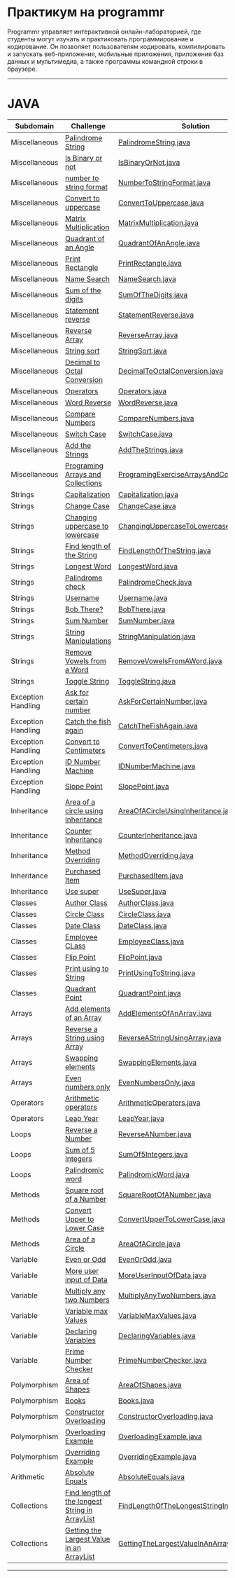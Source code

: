 # Практикум на programmr
Programmr управляет интерактивной онлайн-лабораторией, где студенты могут изучать и практиковать программирование и кодирование. Он позволяет пользователям кодировать, компилировать и запускать веб-приложения, мобильные приложения, приложения баз данных и мультимедиа, а также программы командной строки в браузере.

___
# JAVA
| Subdomain | Challenge | Solution |
| --- | --- | --- |
| Miscellaneous |[Palindrome String](http://www.programmr.com/challenges/palindrom-string-2) | [PalindromeString.java](https://github.com/zurbaevi/programmr-solutions/blob/main/src/main/java/com/programmr/java/miscellaneous/PalindromeString.java) |
| Miscellaneous |[Is Binary or not](http://www.programmr.com/challenges/binary-or-not-1) | [IsBinaryOrNot.java](https://github.com/zurbaevi/programmr-solutions/blob/main/src/main/java/com/programmr/java/miscellaneous/IsBinaryOrNot.java) |
| Miscellaneous |[number to string format](http://www.programmr.com/challenges/number-string-format) | [NumberToStringFormat.java](https://github.com/zurbaevi/programmr-solutions/blob/main/src/main/java/com/programmr/java/miscellaneous/NumberToStringFormat.java) |
| Miscellaneous |[Convert to uppercase](http://www.programmr.com/challenges/convert-uppercase-1) | [ConvertToUppercase.java](https://github.com/zurbaevi/programmr-solutions/blob/main/src/main/java/com/programmr/java/miscellaneous/ConvertToUppercase.java) |
| Miscellaneous |[Matrix Multiplication](http://www.programmr.com/challenges/matrix-multiplication-1) | [MatrixMultiplication.java](https://github.com/zurbaevi/programmr-solutions/blob/main/src/main/java/com/programmr/java/miscellaneous/MatrixMultiplication.java) |
| Miscellaneous |[Quadrant of an Angle](http://www.programmr.com/challenges/quadrant-angle-1) | [QuadrantOfAnAngle.java](https://github.com/zurbaevi/programmr-solutions/blob/main/src/main/java/com/programmr/java/miscellaneous/QuadrantOfAnAngle.java) |
| Miscellaneous |[Print Rectangle](http://www.programmr.com/challenges/print-rectangle-1) | [PrintRectangle.java](https://github.com/zurbaevi/programmr-solutions/blob/main/src/main/java/com/programmr/java/miscellaneous/PrintRectangle.java) |
| Miscellaneous |[Name Search](http://www.programmr.com/challenges/name-search-0) | [NameSearch.java](https://github.com/zurbaevi/programmr-solutions/blob/main/src/main/java/com/programmr/java/miscellaneous/NameSearch.java) |
| Miscellaneous |[Sum of the digits](http://www.programmr.com/challenges/sum-digits-0) | [SumOfTheDigits.java](https://github.com/zurbaevi/programmr-solutions/blob/main/src/main/java/com/programmr/java/miscellaneous/SumOfTheDigits.java) |
| Miscellaneous |[Statement reverse](http://www.programmr.com/challenges/statement-reverse-1) | [StatementReverse.java](https://github.com/zurbaevi/programmr-solutions/blob/main/src/main/java/com/programmr/java/miscellaneous/StatementReverse.java) |
| Miscellaneous |[Reverse Array](http://www.programmr.com/challenges/reverse-array-1) | [ReverseArray.java](https://github.com/zurbaevi/programmr-solutions/blob/main/src/main/java/com/programmr/java/miscellaneous/ReverseArray.java) |
| Miscellaneous |[String sort](http://www.programmr.com/challenges/string-sort-1) | [StringSort.java](https://github.com/zurbaevi/programmr-solutions/blob/main/src/main/java/com/programmr/java/miscellaneous/StringSort.java) |
| Miscellaneous |[Decimal to Octal Conversion](http://www.programmr.com/challenges/decimal-octal-conversion-1) | [DecimalToOctalConversion.java](https://github.com/zurbaevi/programmr-solutions/blob/main/src/main/java/com/programmr/java/miscellaneous/DecimalToOctalConversion.java) |
| Miscellaneous |[Operators](http://www.programmr.com/challenges/operators) | [Operators.java](https://github.com/zurbaevi/programmr-solutions/blob/main/src/main/java/com/programmr/java/miscellaneous/Operators.java) |
| Miscellaneous |[Word Reverse](http://www.programmr.com/challenges/word-reverse-1) | [WordReverse.java](https://github.com/zurbaevi/programmr-solutions/blob/main/src/main/java/com/programmr/java/miscellaneous/WordReverse.java) |
| Miscellaneous |[Compare Numbers](http://www.programmr.com/challenges/compare-numbers) | [CompareNumbers.java](https://github.com/zurbaevi/programmr-solutions/blob/main/src/main/java/com/programmr/java/miscellaneous/CompareNumbers.java) |
| Miscellaneous |[Switch Case](http://www.programmr.com/challenges/switch-case?Redirect=success) | [SwitchCase.java](https://github.com/zurbaevi/programmr-solutions/blob/main/src/main/java/com/programmr/java/miscellaneous/SwitchCase.java) |
| Miscellaneous |[Add the Strings](http://www.programmr.com/add-strings) | [AddTheStrings.java](https://github.com/zurbaevi/programmr-solutions/blob/main/src/main/java/com/programmr/java/miscellaneous/AddTheStrings.java) |
| Miscellaneous |[Programing Arrays and Collections](http://www.programmr.com/challenges/arrays-and-collections) | [ProgramingExerciseArraysAndCollections.java](https://github.com/zurbaevi/programmr-solutions/blob/main/src/main/java/com/programmr/java/miscellaneous/ProgramingExerciseArraysAndCollections.java) |
| Strings |[Capitalization](http://www.programmr.com/capitalization) | [Capitalization.java](https://github.com/zurbaevi/programmr-solutions/blob/main/src/main/java/com/programmr/java/strings/Capitalization.java) |
| Strings |[Change Case](http://www.programmr.com/change-case) | [ChangeCase.java](https://github.com/zurbaevi/programmr-solutions/blob/main/src/main/java/com/programmr/java/strings/ChangeCase.java) |
| Strings |[Changing uppercase to lowercase](http://www.programmr.com/changing-uppercase-lowercase) | [ChangingUppercaseToLowercase.java](https://github.com/zurbaevi/programmr-solutions/blob/main/src/main/java/com/programmr/java/strings/ChangingUppercaseToLowercase.java) |
| Strings |[Find length of the String](http://www.programmr.com/find-length-string) | [FindLengthOfTheString.java](https://github.com/zurbaevi/programmr-solutions/blob/main/src/main/java/com/programmr/java/strings/FindLengthOfTheString.java) |
| Strings |[Longest Word](http://www.programmr.com/longest-word) | [LongestWord.java](https://github.com/zurbaevi/programmr-solutions/blob/main/src/main/java/com/programmr/java/strings/LongestWord.java) |
| Strings |[Palindrome check](http://www.programmr.com/palindrome-check-0) | [PalindromeCheck.java](https://github.com/zurbaevi/programmr-solutions/blob/main/src/main/java/com/programmr/java/strings/PalindromeCheck.java) |
| Strings |[Username](http://www.programmr.com/username-1) | [Username.java](https://github.com/zurbaevi/programmr-solutions/blob/main/src/main/java/com/programmr/java/strings/Username.java) |
| Strings |[Bob There?](http://www.programmr.com/bob-there) | [BobThere.java](https://github.com/zurbaevi/programmr-solutions/blob/main/src/main/java/com/programmr/java/strings/BobThere.java) |
| Strings |[Sum Number](http://www.programmr.com/sumnumber) | [SumNumber.java](https://github.com/zurbaevi/programmr-solutions/blob/main/src/main/java/com/programmr/java/strings/SumNumber.java) |
| Strings |[String Manipulations](http://www.programmr.com/string-manipulations-0) | [StringManipulation.java](https://github.com/zurbaevi/programmr-solutions/blob/main/src/main/java/com/programmr/java/strings/StringManipulation.java) |
| Strings |[Remove Vowels from a Word](http://www.programmr.com/remove-vowels-word) | [RemoveVowelsFromAWord.java](https://github.com/zurbaevi/programmr-solutions/blob/main/src/main/java/com/programmr/java/strings/RemoveVowelsFromAWord.java) |
| Strings |[Toggle String](http://www.programmr.com/toggle-string) | [ToggleString.java](https://github.com/zurbaevi/programmr-solutions/blob/main/src/main/java/com/programmr/java/strings/ToggleString.java) |
| Exception Handling |[Ask for certain number](http://www.programmr.com/ask-certain-number) | [AskForCertainNumber.java](https://github.com/zurbaevi/programmr-solutions/blob/main/src/main/java/com/programmr/java/exceptionhandling/AskForCertainNumber.java) |
| Exception Handling |[Catch the fish again](http://www.programmr.com/catch-fish-again-0) | [CatchTheFishAgain.java](https://github.com/zurbaevi/programmr-solutions/blob/main/src/main/java/com/programmr/java/exceptionhandling/CatchTheFishAgain.java) |
| Exception Handling |[Convert to Centimeters](http://www.programmr.com/length) | [ConvertToCentimeters.java](https://github.com/zurbaevi/programmr-solutions/blob/main/src/main/java/com/programmr/java/exceptionhandling/ConvertToCentimeters.java) |
| Exception Handling |[ID Number Machine](http://www.programmr.com/id-number-machine) | [IDNumberMachine.java](https://github.com/zurbaevi/programmr-solutions/blob/main/src/main/java/com/programmr/java/exceptionhandling/IDNumberMachine.java) |
| Exception Handling |[Slope Point](http://www.programmr.com/slopepoint) | [SlopePoint.java](https://github.com/zurbaevi/programmr-solutions/blob/main/src/main/java/com/programmr/java/exceptionhandling/SlopePoint.java) |
| Inheritance |[Area of a circle using Inheritance](http://www.programmr.com/area-circle-using-inheritance-0) | [AreaOfACircleUsingInheritance.java](https://github.com/zurbaevi/programmr-solutions/blob/main/src/main/java/com/programmr/java/inheritance/AreaOfACircleUsingInheritance.java) |
| Inheritance |[Counter Inheritance](http://www.programmr.com/counter-inheritance) | [CounterInheritance.java](https://github.com/zurbaevi/programmr-solutions/blob/main/src/main/java/com/programmr/java/inheritance/CounterInheritance.java) |
| Inheritance |[Method Overriding](http://www.programmr.com/method-overriding-4) | [MethodOverriding.java](https://github.com/zurbaevi/programmr-solutions/blob/main/src/main/java/com/programmr/java/inheritance/MethodOverriding.java) |
| Inheritance |[Purchased Item](http://www.programmr.com/purchaseditem) | [PurchasedItem.java](https://github.com/zurbaevi/programmr-solutions/blob/main/src/main/java/com/programmr/java/inheritance/PurchasedItem.java) |
| Inheritance |[Use super](http://www.programmr.com/use-super-1) | [UseSuper.java](https://github.com/zurbaevi/programmr-solutions/blob/main/src/main/java/com/programmr/java/inheritance/UseSuper.java) |
| Classes |[Author Class](http://www.programmr.com/author-class) | [AuthorClass.java](https://github.com/zurbaevi/programmr-solutions/blob/main/src/main/java/com/programmr/java/classes/AuthorClass.java) |
| Classes |[Circle Class](http://www.programmr.com/circle-class) | [CircleClass.java](https://github.com/zurbaevi/programmr-solutions/blob/main/src/main/java/com/programmr/java/classes/CircleClass.java) |
| Classes |[Date Class](http://www.programmr.com/date-class) | [DateClass.java](https://github.com/zurbaevi/programmr-solutions/blob/main/src/main/java/com/programmr/java/classes/DateClass.java) |
| Classes |[Employee CLass](http://www.programmr.com/employee-class) | [EmployeeClass.java](https://github.com/zurbaevi/programmr-solutions/blob/main/src/main/java/com/programmr/java/classes/EmployeeClass.java) |
| Classes |[Flip Point](http://www.programmr.com/flip-point) | [FlipPoint.java](https://github.com/zurbaevi/programmr-solutions/blob/main/src/main/java/com/programmr/java/classes/FlipPoint.java) |
| Classes |[Print using to String](http://www.programmr.com/print-using-tostring-0) | [PrintUsingToString.java](https://github.com/zurbaevi/programmr-solutions/blob/main/src/main/java/com/programmr/java/classes/PrintUsingToString.java) |
| Classes |[Quadrant Point](http://www.programmr.com/quadrant-point) | [QuadrantPoint.java](https://github.com/zurbaevi/programmr-solutions/blob/main/src/main/java/com/programmr/java/classes/QuadrantPoint.java) |
| Arrays |[Add elements of an Array](http://www.programmr.com/add-elements-array) | [AddElementsOfAnArray.java](https://github.com/zurbaevi/programmr-solutions/blob/main/src/main/java/com/programmr/java/arrays/AddElementsOfAnArray.java) |
| Arrays |[Reverse a String using Array](http://www.programmr.com/reverse-string-using-array) | [ReverseAStringUsingArray.java](https://github.com/zurbaevi/programmr-solutions/blob/main/src/main/java/com/programmr/java/arrays/ReverseAStringUsingArray.java) |
| Arrays |[Swapping elements](http://www.programmr.com/swapping-elements) | [SwappingElements.java](https://github.com/zurbaevi/programmr-solutions/blob/main/src/main/java/com/programmr/java/arrays/SwappingElements.java) |
| Arrays |[Even numbers only](http://www.programmr.com/even-numbers-only-0) | [EvenNumbersOnly.java](https://github.com/zurbaevi/programmr-solutions/blob/main/src/main/java/com/programmr/java/arrays/EvenNumbersOnly.java) |
| Operators |[Arithmetic operators](http://www.programmr.com/arithmetic-operator) | [ArithmeticOperators.java](https://github.com/zurbaevi/programmr-solutions/blob/main/src/main/java/com/programmr/java/operators/ArithmeticOperators.java) |
| Operators |[Leap Year](http://www.programmr.com/leap-year-3) | [LeapYear.java](https://github.com/zurbaevi/programmr-solutions/blob/main/src/main/java/com/programmr/java/operators/LeapYear.java) |
| Loops |[Reverse a Number](http://www.programmr.com/reverse-number-2) | [ReverseANumber.java](https://github.com/zurbaevi/programmr-solutions/blob/main/src/main/java/com/programmr/java/loops/ReverseANumber.java) |
| Loops |[Sum of 5 Integers](http://www.programmr.com/sum-5-integers) | [SumOf5Integers.java](https://github.com/zurbaevi/programmr-solutions/blob/main/src/main/java/com/programmr/java/loops/SumOf5Integers.java) |
| Loops |[Palindromic word](http://www.programmr.com/test-palindromic-word) | [PalindromicWord.java](https://github.com/zurbaevi/programmr-solutions/blob/main/src/main/java/com/programmr/java/loops/PalindromicWord.java) |
| Methods |[Square root of a Number](http://www.programmr.com/square-root-number) | [SquareRootOfANumber.java](https://github.com/zurbaevi/programmr-solutions/blob/main/src/main/java/com/programmr/java/methods/SquareRootOfANumber.java) |
| Methods |[Convert Upper to Lower Case](http://www.programmr.com/convert-lower-upper-case) | [ConvertUpperToLowerCase.java](https://github.com/zurbaevi/programmr-solutions/blob/main/src/main/java/com/programmr/java/methods/ConvertUpperToLowerCase.java) |
| Methods |[Area of a Circle](http://www.programmr.com/area-circle-0r) | [AreaOfACircle.java](https://github.com/zurbaevi/programmr-solutions/blob/main/src/main/java/com/programmr/java/methods/AreaOfACircle.java) |
| Variable |[Even or Odd](http://www.programmr.com/even-or-odd) | [EvenOrOdd.java](https://github.com/zurbaevi/programmr-solutions/blob/main/src/main/java/com/programmr/java/variables/EvenOrOdd.java) |
| Variable |[More user input of Data](http://www.programmr.com/more-user-input-data-0) | [MoreUserInputOfData.java](https://github.com/zurbaevi/programmr-solutions/blob/main/src/main/java/com/programmr/java/variables/MoreUserInputOfData.java) |
| Variable |[Multiply any two Numbers](http://www.programmr.com/multiply-two-numbers-00) | [MultiplyAnyTwoNumbers.java](https://github.com/zurbaevi/programmr-solutions/blob/main/src/main/java/com/programmr/java/variables/MultiplyAnyTwoNumbers.java) |
| Variable |[Variable max Values](http://www.programmr.com/variable-max-values) | [VariableMaxValues.java](https://github.com/zurbaevi/programmr-solutions/blob/main/src/main/java/com/programmr/java/variables/VariableMaxValues.java) |
| Variable |[Declaring Variables](http://www.programmr.com/declaring-variables) | [DeclaringVariables.java](https://github.com/zurbaevi/programmr-solutions/blob/main/src/main/java/com/programmr/java/variables/DeclaringVariables.java) |
| Variable |[Prime Number Checker](http://www.programmr.com/variable-arithmetic-operations) | [PrimeNumberChecker.java](https://github.com/zurbaevi/programmr-solutions/blob/main/src/main/java/com/programmr/java/variables/PrimeNumberChecker.java) |
| Polymorphism |[Area of Shapes](http://www.programmr.com/area-shapes) | [AreaOfShapes.java](https://github.com/zurbaevi/programmr-solutions/blob/main/src/main/java/com/programmr/java/polymorphism/AreaOfShapes.java) |
| Polymorphism |[Books](http://www.programmr.com/books) | [Books.java](https://github.com/zurbaevi/programmr-solutions/blob/main/src/main/java/com/programmr/java/polymorphism/Books.java) |
| Polymorphism |[Constructor Overloading](http://www.programmr.com/constructor-overloading) | [ConstructorOverloading.java](https://github.com/zurbaevi/programmr-solutions/blob/main/src/main/java/com/programmr/java/polymorphism/ConstructorOverloading.java) |
| Polymorphism |[Overloading Example](http://www.programmr.com/over-loading-example) | [OverloadingExample.java](https://github.com/zurbaevi/programmr-solutions/blob/main/src/main/java/com/programmr/java/polymorphism/OverloadingExample.java) |
| Polymorphism |[Overriding Example](http://www.programmr.com/overriding-example) | [OverridingExample.java](https://github.com/zurbaevi/programmr-solutions/blob/main/src/main/java/com/programmr/java/polymorphism/OverridingExample.java) |
| Arithmetic |[Absolute Equals](http://www.programmr.com/absolute-equals-0) | [AbsoluteEquals.java](https://github.com/zurbaevi/programmr-solutions/blob/main/src/main/java/com/programmr/java/arithmetic/AbsoluteEquals.java) |
| Collections |[Find length of the longest String in ArrayList](http://www.programmr.com/find-length-longest-string-arraylist) | [FindLengthOfTheLongestStringInArrayList.java](https://github.com/zurbaevi/programmr-solutions/blob/main/src/main/java/com/programmr/java/collections/FindLengthOfTheLongestStringInArrayList.java) |
| Collections |[Getting the Largest Value in an ArrayList](http://www.programmr.com/getting-largest-value-arraylist) | [GettingTheLargestValueInAnArrayList.java](https://github.com/zurbaevi/programmr-solutions/blob/main/src/main/java/com/programmr/java/collections/GettingTheLargestValueInAnArrayList.java) |
____

